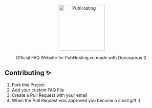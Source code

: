 <p align="center">
  <a href="https://www.puh.hosting">
    <img alt="PuhHosting" src="https://cdn.puh.hosting/puhhosting/Logo/App.png" width="150" />
  </a>
</p>
<p align="center">
  Official FAQ Website for PuhHosting.eu made with Docusaurus 2.
</p>

## Contributing ✨
1. Fork this Project
2. Add your custom FAQ File
3. Create a Pull Request with your email
4. When the Pull Request was approved you become a small gift :)